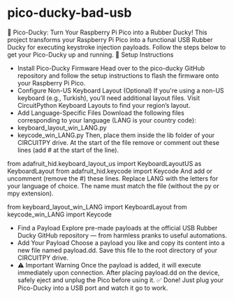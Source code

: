 # pico-ducky-bad-usb
🐥 Pico-Ducky: Turn Your Raspberry Pi Pico into a Rubber Ducky!
This project transforms your Raspberry Pi Pico into a functional USB Rubber Ducky for executing keystroke injection payloads. Follow the steps below to get your Pico-Ducky up and running.
🔧 Setup Instructions
- Install Pico-Ducky Firmware
Head over to the pico-ducky GitHub repository and follow the setup instructions to flash the firmware onto your Raspberry Pi Pico.
- Configure Non-US Keyboard Layout (Optional)
If you're using a non-US keyboard (e.g., Turkish), you’ll need additional layout files. Visit CircuitPython Keyboard Layouts to find your region’s layout.
- Add Language-Specific Files
Download the following files corresponding to your language (LANG is your country code):
- keyboard_layout_win_LANG.py
- keycode_win_LANG.py
Then, place them inside the lib folder of your CIRCUITPY drive.
At the start of the file remove or comment out these lines (add # at the start of the line).

from adafruit_hid.keyboard_layout_us import KeyboardLayoutUS as KeyboardLayout
from adafruit_hid.keycode import Keycode
And add or uncomment (remove the #) these lines.
Replace LANG with the letters for your language of choice. The name must match the file (without the py or mpy extension).

from keyboard_layout_win_LANG import KeyboardLayout
from keycode_win_LANG import Keycode

- Find a Payload
Explore pre-made payloads at the official USB Rubber Ducky GitHub repository — from harmless pranks to useful automations.
- Add Your Payload
Choose a payload you like and copy its content into a new file named payload.dd. Save this file to the root directory of your CIRCUITPY drive.
- ⚠️ Important Warning
Once the payload is added, it will execute immediately upon connection. After placing payload.dd on the device, safely eject and unplug the Pico before using it.
✅ Done!
Just plug your Pico-Ducky into a USB port and watch it go to work.
